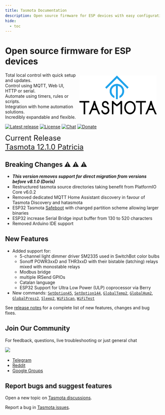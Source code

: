 ```yaml
---
title: Tasmota Documentation
description: Open source firmware for ESP devices with easy configuration using webUI, OTA updates, automation using timers or rules, expandability and entirely local control over MQTT, HTTP, serial or KNX.
hide:
  - toc
---
```

# Open source firmware for ESP devices

<img style="margin: 10px 10px; float:right; width:50%" src="_media/frontlogo.svg" alt="Tasmota Logo"></img>
Total local control with quick setup and updates.    
Control using MQTT, Web UI, HTTP or serial.    
Automate using timers, rules or scripts.    
Integration with home automation solutions.    
Incredibly expandable and flexible.     

[![Latest release](https://img.shields.io/github/downloads/arendst/Tasmota/total.svg?style=flat-square&color=green)](http://ota.tasmota.com/tasmota/release) [![License](https://img.shields.io/github/license/arendst/Tasmota.svg?style=flat-square)](https://github.com/arendst/Tasmota/blob/development/LICENSE.txt) [![Chat](https://img.shields.io/discord/479389167382691863.svg?style=flat-square&color=blueviolet)](https://discord.gg/Ks2Kzd4) [![Donate](https://img.shields.io/badge/donate-PayPal-blue.svg?style=flat-square)](https://paypal.me/tasmota)

<span style="font-size: 1.5rem">Current Release<BR><a href="http://ota.tasmota.com/tasmota/release-12.1.0/">Tasmota 12.1.0 Patricia</a></span>

## Breaking Changes :warning: :warning: :warning: 
- ***This version removes support for direct migration from versions before v8.1.0 (Doris)*** 
- Restructured tasmota source directories taking benefit from PlatformIO Core v6.0.2
- Removed dedicated MQTT Home Assistant discovery in favour of Tasmota Discovery and hatasmota
- ESP32 Tasmota [Safeboot](Safeboot.md) with changed partition scheme allowing larger binaries
- ESP32 increase Serial Bridge input buffer from 130 to 520 characters
- Removed Arduino IDE support

## New Features
- Added support for: 
    - 5-channel light dimmer driver SM2335 used in SwitchBot color bulbs
    - Sonoff POWR3xxD and THR3xxD with their bistable (latching) relays mixed with monostable relays
    - Modbus bridge
    - multiple IRSend GPIOs
    - Catalan language
    - ESP32 Support for Ultra Low Power (ULP) coprocessor via Berry
- New commands: [`SetOption45`](Commands.md#setoption45), [`SetOption144`](Commands.md#setoption144), [`GlobalTemp2`](Commands.md#globaltemp2), [`GlobalHum2`](Commands.md#globalhum2), [`GlobalPress2`](Commands.md#globalpress2), [`Sleep2`](Commands.md#sleep2), [`WiFiScan`](Commands.md#wifiscan), [`WiFiTest`](Commands.md#wifitest)

See [release notes](https://github.com/arendst/Tasmota/releases/) for a complete list of new features, changes and bug fixes.

## Join Our Community

For feedback, questions, live troubleshooting or just general chat

<a href="https://discord.gg/Ks2Kzd4"><img src="https://discordapp.com/api/guilds/479389167382691863/widget.png?style=banner3"></a>

- [Telegram](https://t.me/tasmota)
- [Reddit](https://www.reddit.com/r/tasmota/) 
- [Google Groups](https://groups.google.com/d/forum/sonoffusers)

## Report bugs and suggest features
Open a new topic on [Tasmota discussions](https://github.com/arendst/Tasmota/discussions).

Report a bug in [Tasmota issues](https://github.com/arendst/Tasmota/issues).